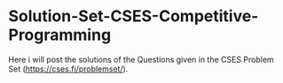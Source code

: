 # Solution-Set-CSES-Competitive-Programming

Here i will post the solutions of the Questions given in the CSES Problem Set (https://cses.fi/problemset/).

